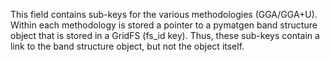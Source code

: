 This field contains sub-keys for the various methodologies (GGA/GGA+U). Within each methodology is stored a pointer to a pymatgen band structure object that is stored in a GridFS (fs_id key). Thus, these sub-keys contain a link to the band structure object, but not the object itself.
